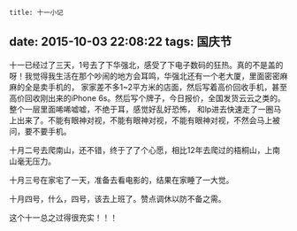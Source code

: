     title: 十一小记
date: 2015-10-03 22:08:22
tags: 国庆节
---

十一已经过了三天，1号去了下华强北，感受了下电子数码的狂热。真的不是盖的呀！我觉得我生活在那个吵闹的地方会耳鸣，华强北还有一个老大厦，里面密密麻麻的全是卖手机的，
家家差不多1~2平方米的店面，然后写着高价回收手机，甚至高价回收刚出来的iPhone 6s。然后写个牌子，今日报价，全国发货云云之类的。整个一层里面唏唏嘘嘘，不绝于耳，感觉好乱好恐怖，
和lp进去快速走了一圈马上出来了。不能有眼神对视，不能有眼神对视，不能有眼神对视，不然会马上被问，要不要手机。

十月二号去爬南山，还不错，终于了了个心愿，相比12年去爬过的梧桐山，上南山毫无压力。

十月三号在家宅了一天，准备去看电影的，结果在家睡了一大觉。

十月四号，什么，四号，该去上班了。赞点调休以防不备之需。

这个十一总之过得很充实！！！

